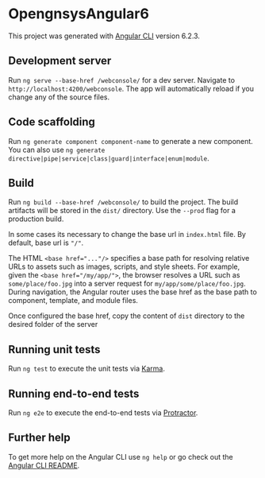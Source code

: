 # OpengnsysAngular6

This project was generated with [Angular CLI](https://github.com/angular/angular-cli) version 6.2.3.

## Development server

Run `ng serve --base-href /webconsole/` for a dev server. Navigate to `http://localhost:4200/webconsole`. The app will automatically reload if you change any of the source files.

## Code scaffolding

Run `ng generate component component-name` to generate a new component. You can also use `ng generate directive|pipe|service|class|guard|interface|enum|module`.

## Build

Run `ng build --base-href /webconsole/` to build the project. The build artifacts will be stored in the `dist/` directory. Use the `--prod` flag for a production build.

In some cases its necessary to change the base url in `index.html` file. By default, base url is `"/"`.

The HTML `<base href="..."/>` specifies a base path for resolving relative URLs to assets such as images, scripts, and style sheets. For example, given the `<base href="/my/app/">`, the browser resolves a URL such as `some/place/foo.jpg` into a server request for `my/app/some/place/foo.jpg`. During navigation, the Angular router uses the base href as the base path to component, template, and module files.

Once configured the base href, copy the content of `dist` directory to the desired folder of the server

## Running unit tests

Run `ng test` to execute the unit tests via [Karma](https://karma-runner.github.io).

## Running end-to-end tests

Run `ng e2e` to execute the end-to-end tests via [Protractor](http://www.protractortest.org/).

## Further help

To get more help on the Angular CLI use `ng help` or go check out the [Angular CLI README](https://github.com/angular/angular-cli/blob/master/README.md).
